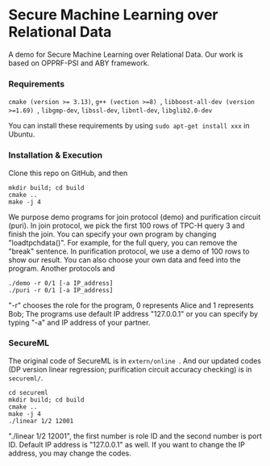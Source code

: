# Secure Machine Learning over Relational Data

A demo for Secure Machine Learning over Relational Data. Our work is based on OPPRF-PSI and ABY framework.

### Requirements

`cmake (version >= 3.13)`, `g++ (vection >=8) `, `libboost-all-dev (version >=1.69) `, `libgmp-dev`, `libssl-dev`, `libntl-dev`, `libglib2.0-dev`

You can install these requirements by using `sudo apt-get install xxx` in Ubuntu.

### Installation & Execution

Clone this repo on GitHub, and then

```
mkdir build; cd build
cmake ..
make -j 4
```

We purpose demo programs for join protocol (demo) and purification circuit (puri). In join protocol, we pick the first 100 rows of TPC-H query 3 and finish the join. You can specify your own program by changing  "loadtpchdata()". For example, for the full query, you can remove the "break" sentence. In purification protocol, we use a demo of 100 rows to show our result. You can also choose your own data and feed into the program. Another protocols and 

```
./demo -r 0/1 [-a IP_address]
./puri -r 0/1 [-a IP_address]
```

"-r" chooses the role for the program, 0 represents Alice and 1 represents Bob; The programs use default IP address "127.0.0.1" or you can specify by typing "-a" and IP address of your partner.

### SecureML

The original code of SecureML is in `extern/online `. And our updated codes (DP version linear regression;  purification circuit accuracy checking) is in `secureml/`. 

```
cd secureml
mkdir build; cd build
cmake ..
make -j 4
./linear 1/2 12001
```

"./linear 1/2 12001", the first number is role ID and the second number is port ID. Default IP address is "127.0.0.1" as well. If you want to change the IP address, you may change the codes.